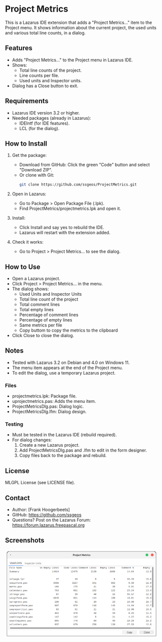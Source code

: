 # Project Metrics

This is a Lazarus IDE extension that adds a "Project Metrics..." item to the Project menu. It shows information about the current project, the used units and various total line counts, in a dialog.

## Features

* Adds "Project Metrics..." to the Project menu in Lazarus IDE.
* Shows:
  * Total line counts of the project.
  * Line counts per file.
  * Used units and Inspector units.
* Dialog has a Close button to exit.

## Requirements

* Lazarus IDE version 3.2 or higher.
* Needed packages (already in Lazarus):
  * IDEIntf (for IDE features).
  * LCL (for the dialog).

## How to Install

1. Get the package:
   * Download from GitHub: Click the green "Code" button and select "Download ZIP".
   * Or clone with Git:
     ```bash
     git clone https://github.com/ssgeos/ProjectMetrics.git
     ```

2. Open in Lazarus:
   * Go to Package > Open Package File (.lpk).
   * Find ProjectMetrics/projectmetrics.lpk and open it.

3. Install:
   * Click Install and say yes to rebuild the IDE.
   * Lazarus will restart with the extension added.

4. Check it works:
   * Go to Project > Project Metrics... to see the dialog.

## How to Use

* Open a Lazarus project.
* Click Project > Project Metrics... in the menu.
* The dialog shows:
  * Used Units and Inspector Units
  * Total line count of the project
  * Total comment lines
  * Total empty lines
  * Percentage of comment lines
  * Percentage of empty lines
  * Same metrics per file
  * Copy buttom to copy the metrics to the clipboard 
* Click Close to close the dialog.

## Notes

* Tested with Lazarus 3.2 on Debian and 4.0 on Windows 11.
* The menu item appears at the end of the Project menu.
* To edit the dialog, use a temporary Lazarus project.

### Files

* projectmetrics.lpk: Package file.
* uprojectmetrics.pas: Adds the menu item.
* ProjectMetricsDlg.pas: Dialog logic.
* ProjectMetricsDlg.lfm: Dialog design.

### Testing

* Must be tested in the Lazarus IDE (rebuild required).
* For dialog changes:
  1. Create a new Lazarus project.
  2. Add ProjectMetricsDlg.pas and .lfm to edit in the form designer.
  3. Copy files back to the package and rebuild.

## License

MLGPL License (see LICENSE file).

## Contact

* Author: [Frank Hoogerbeets]
* GitHub: https://github.com/ssgeos
* Questions? Post on the Lazarus Forum: https://forum.lazarus.freepascal.org

## Screenshots

![Metrics Dialog](screenshots/projectmetrics.png)

